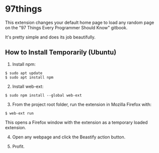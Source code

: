 # 97things

This extension changes your default home page to load any random page
on the "97 Things Every Programmer Should Know" gitbook.

It's pretty simple and does its job beautifully.

## How to Install Temporarily (Ubuntu)

1. Install npm:

  ```
  $ sudo apt update
  $ sudo apt install npm
  ```

2. Install web-ext:

  ```
  $ sudo npm install --global web-ext
  ```

3. From the project root folder, run the extension in Mozilla 
   Firefox with:

  ```
  $ web-ext run
  ```

  This opens a Firefox window with the extension as a temporary
  loaded extension.

4. Open any webpage and click the Beastify action button.

5. Profit.